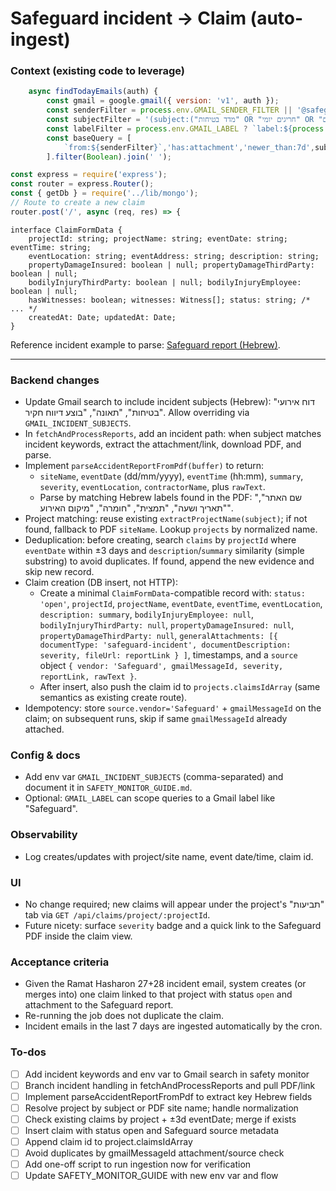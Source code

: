 <!-- e01ea919-5821-4882-a95f-6f9467513d01 9e8d3e1d-63b8-49b7-bfe2-814562b8e0b4 -->
# Safeguard incident → Claim (auto-ingest)

### Context (existing code to leverage)

```73:88:server/services/safetyMonitorService.js
    async findTodayEmails(auth) {
        const gmail = google.gmail({ version: 'v1', auth });
        const senderFilter = process.env.GMAIL_SENDER_FILTER || '@safeguardapps.com';
        const subjectFilter = '(subject:("מדד בטיחות" OR "חריגים יומי" OR "חריגי עובדים" OR "חריגי ציוד"))';
        const labelFilter = process.env.GMAIL_LABEL ? `label:${process.env.GMAIL_LABEL}` : null;
        const baseQuery = [
            `from:${senderFilter}`,'has:attachment','newer_than:7d',subjectFilter,labelFilter
        ].filter(Boolean).join(' ');
```



```1:22:server/routes/claims.js
const express = require('express');
const router = express.Router();
const { getDb } = require('../lib/mongo');
// Route to create a new claim
router.post('/', async (req, res) => {
```



```252:289:src/components/ClaimFormPage.tsx
interface ClaimFormData {
    projectId: string; projectName: string; eventDate: string; eventTime: string;
    eventLocation: string; eventAddress: string; description: string;
    propertyDamageInsured: boolean | null; propertyDamageThirdParty: boolean | null;
    bodilyInjuryThirdParty: boolean | null; bodilyInjuryEmployee: boolean | null;
    hasWitnesses: boolean; witnesses: Witness[]; status: string; /* ... */
    createdAt: Date; updatedAt: Date;
}
```

Reference incident example to parse: [Safeguard report (Hebrew)](https://www.safeguardapps.com/storage/servlet/Image?c=352484338&token=1418704381-450642468-450642453).

---

### Backend changes

- Update Gmail search to include incident subjects (Hebrew): "דוח אירועי בטיחות", "תאונה", "בוצע דיווח חקיר". Allow overriding via `GMAIL_INCIDENT_SUBJECTS`.
- In `fetchAndProcessReports`, add an incident path: when subject matches incident keywords, extract the attachment/link, download PDF, and parse.
- Implement `parseAccidentReportFromPdf(buffer)` to return:
  - `siteName`, `eventDate` (dd/mm/yyyy), `eventTime` (hh:mm), `summary`, `severity`, `eventLocation`, `contractorName`, plus `rawText`.
  - Parse by matching Hebrew labels found in the PDF: "שם האתר", "תאריך ושעה", "תמצית", "חומרה", "מיקום האירוע".
- Project matching: reuse existing `extractProjectName(subject)`; if not found, fallback to PDF `siteName`. Lookup `projects` by normalized name.
- Deduplication: before creating, search `claims` by `projectId` where `eventDate` within ±3 days and `description`/`summary` similarity (simple substring) to avoid duplicates. If found, append the new evidence and skip new record.
- Claim creation (DB insert, not HTTP):
  - Create a minimal `ClaimFormData`-compatible record with: `status: 'open'`, `projectId`, `projectName`, `eventDate`, `eventTime`, `eventLocation`, `description: summary`, `bodilyInjuryEmployee: null`, `bodilyInjuryThirdParty: null`, `propertyDamageInsured: null`, `propertyDamageThirdParty: null`, `generalAttachments: [{ documentType: 'safeguard-incident', documentDescription: severity, fileUrl: reportLink } ]`, timestamps, and a `source` object `{ vendor: 'Safeguard', gmailMessageId, severity, reportLink, rawText }`.
  - After insert, also push the claim id to `projects.claimsIdArray` (same semantics as existing create route).
- Idempotency: store `source.vendor='Safeguard'` + `gmailMessageId` on the claim; on subsequent runs, skip if same `gmailMessageId` already attached.

### Config & docs

- Add env var `GMAIL_INCIDENT_SUBJECTS` (comma-separated) and document it in `SAFETY_MONITOR_GUIDE.md`.
- Optional: `GMAIL_LABEL` can scope queries to a Gmail label like "Safeguard".

### Observability

- Log creates/updates with project/site name, event date/time, claim id.

### UI

- No change required; new claims will appear under the project's "תביעות" tab via `GET /api/claims/project/:projectId`.
- Future nicety: surface `severity` badge and a quick link to the Safeguard PDF inside the claim view.

### Acceptance criteria

- Given the Ramat Hasharon 27+28 incident email, system creates (or merges into) one claim linked to that project with status `open` and attachment to the Safeguard report.
- Re-running the job does not duplicate the claim.
- Incident emails in the last 7 days are ingested automatically by the cron.

### To-dos

- [ ] Add incident keywords and env var to Gmail search in safety monitor
- [ ] Branch incident handling in fetchAndProcessReports and pull PDF/link
- [ ] Implement parseAccidentReportFromPdf to extract key Hebrew fields
- [ ] Resolve project by subject or PDF site name; handle normalization
- [ ] Check existing claims by project + ±3d eventDate; merge if exists
- [ ] Insert claim with status open and Safeguard source metadata
- [ ] Append claim id to project.claimsIdArray
- [ ] Avoid duplicates by gmailMessageId attachment/source check
- [ ] Add one-off script to run ingestion now for verification
- [ ] Update SAFETY_MONITOR_GUIDE with new env var and flow